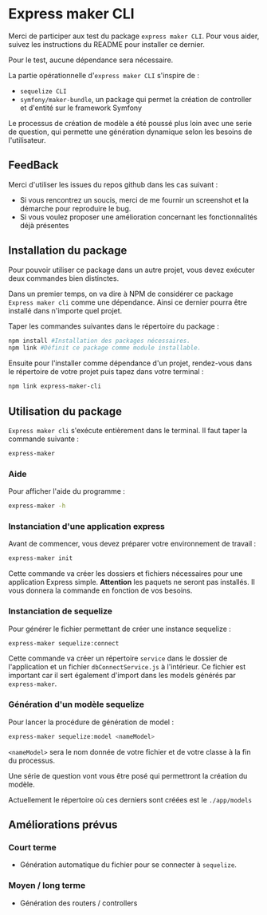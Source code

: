 # Express maker CLI

Merci de participer aux test du package `express maker CLI`. Pour vous aider, suivez les instructions du README pour installer ce dernier. 

Pour le test, aucune dépendance sera nécessaire.

La partie opérationnelle d'`express maker CLI`  s'inspire de :

- `sequelize CLI`
- `symfony/maker-bundle`, un package qui permet la création de controller et d'entité sur le framework Symfony

Le processus de création de modèle a été poussé plus loin avec une serie de question, qui permette une génération dynamique selon les besoins de l'utilisateur.

## FeedBack

Merci d'utiliser les issues du repos github dans les cas suivant :

- Si vous rencontrez un soucis, merci de me fournir un screenshot et la démarche pour reproduire le bug.
- Si vous voulez proposer une amélioration concernant les fonctionnalités déjà présentes

## Installation du package

Pour pouvoir utiliser ce package dans un autre projet, vous devez exécuter deux commandes bien distinctes.

Dans un premier temps, on va dire à NPM de considérer ce package `Express maker cli` comme une dépendance. Ainsi ce dernier pourra être installé dans n'importe quel projet. 

Taper les commandes suivantes dans le répertoire du package :

```bash
npm install #Installation des packages nécessaires.
npm link #Définit ce package comme module installable.
```

Ensuite pour l'installer comme dépendance d'un projet, rendez-vous dans le répertoire de votre projet puis tapez dans votre terminal :

```bash
npm link express-maker-cli 
```

## Utilisation du package

`Express maker cli` s'exécute entièrement dans le terminal. Il faut taper la commande suivante :

```bash
express-maker 
```

### Aide

Pour afficher l'aide du programme :

```bash
express-maker -h
```

### Instanciation d'une application express

Avant de commencer, vous devez préparer votre environnement de travail :

```bash
express-maker init
```

Cette commande va créer les dossiers et fichiers nécessaires pour une application Express simple. **Attention** les paquets ne seront pas installés. Il vous donnera la commande en fonction de vos besoins.

### Instanciation de sequelize

Pour générer le fichier permettant de créer une instance sequelize :

```bash
express-maker sequelize:connect
```

Cette commande va créer un répertoire `service` dans le dossier de l'application et un fichier `dbConnectService.js` à l'intérieur. Ce fichier est important car il sert également d'import dans les models générés par `express-maker`.

### Génération d'un modèle sequelize

Pour lancer la procédure de génération de model :

```bash
express-maker sequelize:model <nameModel>
```

`<nameModel>` sera le nom donnée de votre fichier et de votre classe à la fin du processus.

Une série de question vont vous être posé qui permettront la création du modèle.

Actuellement le répertoire où ces derniers sont créées est le `./app/models`

## Améliorations prévus

### Court terme

- Génération automatique du fichier pour se connecter à `sequelize`.

### Moyen / long terme

- Génération des routers / controllers